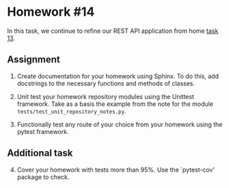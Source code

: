 # Homework #14

In this task, we continue to refine our REST API application from home [task 13](https://github.com/Goit-Home-Works/Py_WEB_13).

## Assignment

1. Create documentation for your homework using Sphinx. To do this, add docstrings to the necessary functions and methods of classes.

2. Unit test your homework repository modules using the Unittest framework. Take as a basis the example from the note for the module `tests/test_unit_repository_notes.py`.

3. Functionally test any route of your choice from your homework using the pytest framework.

## Additional task

4. Cover your homework with tests more than 95%. Use the `pytest-cov' package to check.
   